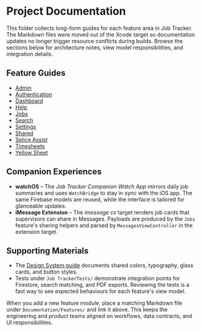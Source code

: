 # Project Documentation

This folder collects long-form guides for each feature area in Job Tracker. The Markdown files were moved out of the Xcode target so documentation updates no longer trigger resource conflicts during builds. Browse the sections below for architecture notes, view model responsibilities, and integration details.

## Feature Guides

- [Admin](Features/Admin.md)
- [Authentication](Features/Authentication.md)
- [Dashboard](Features/Dashboard.md)
- [Help](Features/Help.md)
- [Jobs](Features/Jobs.md)
- [Search](Features/Search.md)
- [Settings](Features/Settings.md)
- [Shared](Features/Shared.md)
- [Splice Assist](Features/SpliceAssist.md)
- [Timesheets](Features/Timesheets.md)
- [Yellow Sheet](Features/YellowSheet.md)

## Companion Experiences

- **watchOS** – The *Job Tracker Companion Watch App* mirrors daily job summaries and uses `WatchBridge` to stay in sync with the iOS app. The same Firebase models are reused, while the interface is tailored for glanceable updates.
- **iMessage Extension** – The *imessage cs* target renders job cards that supervisors can share in Messages. Payloads are produced by the `Jobs` feature's sharing helpers and parsed by `MessagesViewController` in the extension target.

## Supporting Materials

- The [Design System guide](../Job%20Tracker/DesignSystem/DesignSystem.md) documents shared colors, typography, glass cards, and button styles.
- Tests under `Job TrackerTests/` demonstrate integration points for Firestore, search matching, and PDF exports. Reviewing the tests is a fast way to see expected behaviours for each feature's view model.

When you add a new feature module, place a matching Markdown file under `Documentation/Features/` and link it above. This keeps the engineering and product teams aligned on workflows, data contracts, and UI responsibilities.
